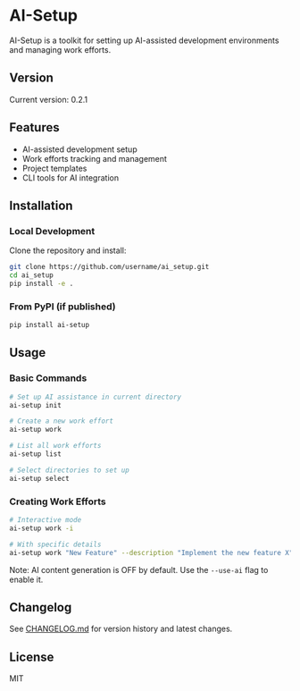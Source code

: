 # AI-Setup

AI-Setup is a toolkit for setting up AI-assisted development environments and managing work efforts.

## Version

Current version: 0.2.1

## Features

- AI-assisted development setup
- Work efforts tracking and management
- Project templates
- CLI tools for AI integration

## Installation

### Local Development

Clone the repository and install:

```bash
git clone https://github.com/username/ai_setup.git
cd ai_setup
pip install -e .
```

### From PyPI (if published)

```bash
pip install ai-setup
```

## Usage

### Basic Commands

```bash
# Set up AI assistance in current directory
ai-setup init

# Create a new work effort
ai-setup work

# List all work efforts
ai-setup list

# Select directories to set up
ai-setup select
```

### Creating Work Efforts

```bash
# Interactive mode
ai-setup work -i

# With specific details
ai-setup work "New Feature" --description "Implement the new feature X" --priority high
```

Note: AI content generation is OFF by default. Use the `--use-ai` flag to enable it.

## Changelog

See [CHANGELOG.md](CHANGELOG.md) for version history and latest changes.

## License

MIT